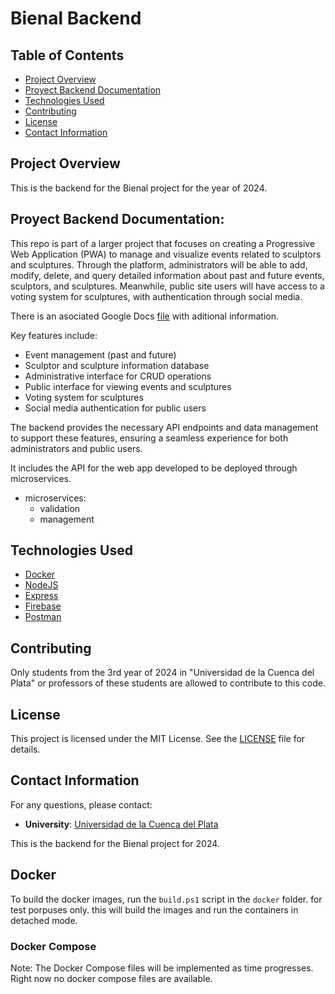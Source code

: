 # Bienal Backend

## Table of Contents

- [Project Overview](#project-overview)
- [Proyect Backend Documentation](#proyect-backend-documentation)
- [Technologies Used](#technologies-used)
- [Contributing](#contributing)
- [License](#license)
- [Contact Information](#contact-information)

## Project Overview

This is the backend for the Bienal project for the year of 2024.

## Proyect Backend Documentation:

This repo is part of a larger project that focuses on creating a Progressive Web Application (PWA) to manage and visualize events related to sculptors and sculptures. Through the platform, administrators will be able to add, modify, delete, and query detailed information about past and future events, sculptors, and sculptures. Meanwhile, public site users will have access to a voting system for sculptures, with authentication through social media.

There is an asociated Google Docs [file](https://docs.google.com/document/d/1w7bkSlSdHCkD9Fps0TIscYrSPX86JAmUSxahvEfqe-E/edit?tab=t.0#heading=h.vumxm8o7yv84) with aditional information.

Key features include:
- Event management (past and future)
- Sculptor and sculpture information database
- Administrative interface for CRUD operations
- Public interface for viewing events and sculptures
- Voting system for sculptures
- Social media authentication for public users

The backend provides the necessary API endpoints and data management to support these features, ensuring a seamless experience for both administrators and public users.

It includes the API for the web app developed to be deployed through microservices.

- microservices:
  - validation
  - management

## Technologies Used

- [Docker](https://www.docker.com/)
- [NodeJS](https://nodejs.org/en)
- [Express](https://expressjs.com/)
- [Firebase](https://firebase.google.com/)
- [Postman](https://www.postman.com/)

## Contributing

Only students from the 3rd year of 2024 in "Universidad de la Cuenca del Plata" or professors of these students are allowed to contribute to this code.


## License

This project is licensed under the MIT License. See the [LICENSE](LICENSE) file for details.

## Contact Information

For any questions, please contact:
- **University**: [Universidad de la Cuenca del Plata](https://www.ucp.edu.ar/)


This is the backend for the Bienal project for 2024.

## Docker

To build the docker images, run the `build.ps1` script in the `docker` folder. for test porpuses only.
this will build the images and run the containers in detached mode.

### Docker Compose

Note: The Docker Compose files will be implemented as time progresses. Right now no docker compose files are available.